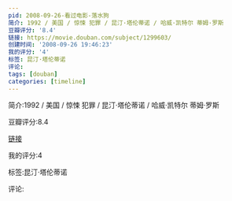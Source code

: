 ```yaml
---
pid: 2008-09-26-看过电影-落水狗
简介: 1992 / 美国 / 惊悚 犯罪 / 昆汀·塔伦蒂诺 / 哈威·凯特尔 蒂姆·罗斯
豆瓣评分: '8.4'
链接: https://movie.douban.com/subject/1299603/
创建时间: '2008-09-26 19:46:23'
我的评分: '4'
标签: 昆汀·塔伦蒂诺
评论:
tags: [douban]
categories: [timeline]
---
```

简介:1992 / 美国 / 惊悚 犯罪 / 昆汀·塔伦蒂诺 / 哈威·凯特尔 蒂姆·罗斯

豆瓣评分:8.4

[链接](https://movie.douban.com/subject/1299603/)

我的评分:4

标签:昆汀·塔伦蒂诺

评论:

